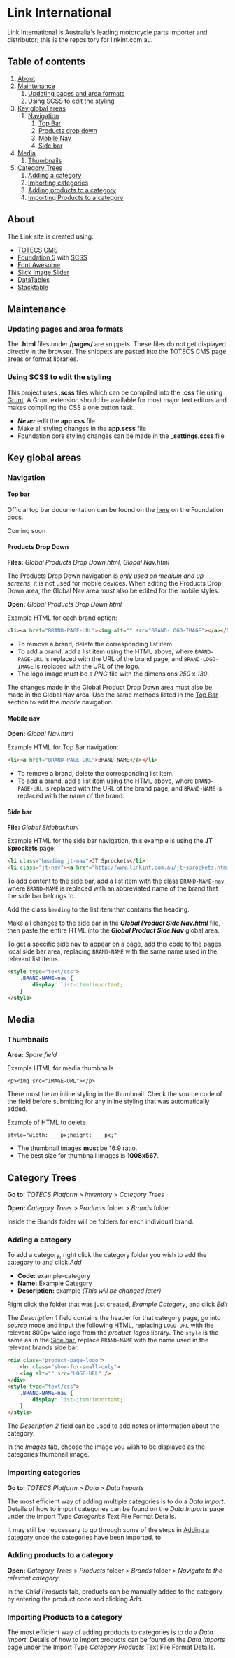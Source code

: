 # Link International
Link International is Australia's leading motorcycle parts importer and distributor; this is the repository for linkint.com.au.

## Table of contents
1. [About](#about)
2. [Maintenance](#maintenance)
	1. [Updating pages and area formats](#updating-pages-and-area-formats)
	2. [Using SCSS to edit the styling](#using-SCSS-to-edit-the-styling)
3. [Key global areas](#key-global-areas)
	1. [Navigation](#navigation)
		1. [Top Bar](#top-bar)
		2. [Products drop down](#products-drop-down)
		3. [Mobile Nav](#mobile-nav)
		4. [Side bar](#side-bar)
4. [Media](#media)
	1. [Thumbnails](#thumbnails)
5. [Category Trees](#category-trees)
	1. [Adding a category](#adding-a-category)
	2. [Importing categories](#importing-categories)
	3. [Adding products to a category](#adding-products-to-a-category)
	4. [Importing Products to a category](#importing-products-to-a-category)




## About
The Link site is created using:
* [TOTECS CMS](http://www.totecs.com/index_page.html)
* [Foundation 5](http://foundation.zurb.com/sites/docs/v/5.5.3/) with [SCSS](http://sass-lang.com/)
* [Font Awesome](http://fontawesome.io/icons/)
* [Slick Image Slider](http://kenwheeler.github.io/slick/)
* [DataTables](https://datatables.net/)
* [Stacktable](http://johnpolacek.github.io/stacktable.js/)


## Maintenance

### Updating pages and area formats
The **.html** files under **/pages/** are snippets. These files do not get displayed directly in the browser. The snippets are pasted into the TOTECS CMS page areas or format libraries.

### Using SCSS to edit the styling
This project uses **.scss** files which can be compiled into the **.css** file using [Grunt](http://gruntjs.com/getting-started). A Grunt extension should be available for most major text editors and makes compiling the CSS a one button task.

- **_Never_** edit the **app.css** file
- Make all styling changes in the **app.scss** file
- Foundation core styling changes can be made in the **_settings.scss** file

## Key global areas

### Navigation

#### Top bar

Official top bar documentation can be found on the [here](http://foundation.zurb.com/sites/docs/v/5.5.3/components/topbar.html) on the Foundation docs.

Coming soon

#### Products Drop Down

__Files:__ *Global Products Drop Down.html*, *Global Nav.html*

The Products Drop Down navigation is *only used on medium and up screens*, it is not used for mobile devices. When editing the Products Drop Down area, the Global Nav area *must* also be edited for the mobile styles.


__Open:__ *Global Products Drop Down.html*

Example HTML for each brand option:

```html
<li><a href="BRAND-PAGE-URL"><img alt="" src="BRAND-LOGO-IMAGE"></a></li>
```

- To remove a brand, delete the corresponding list item.
- To add a brand, add a list item using the HTML above, where ```BRAND-PAGE-URL``` is replaced with the URL of the brand page, and ```BRAND-LOGO-IMAGE``` is replaced with the URL of the logo.
- The logo image must be a *PNG* file with the dimensions *250* x *130*.

The changes made in the Global Product Drop Down area must also be made in the Global Nav area. Use the same methods listed in the [Top Bar](#top-bar) section to edit the *mobile* navigation.

#### Mobile nav

__Open:__ *Global Nav.html*

Example HTML for Top Bar navigation:

```html
<li><a href="BRAND-PAGE-URL">BRAND-NAME</a></li>
```

- To remove a brand, delete the corresponding list item.
- To add a brand, add a list item using the HTML above, where ```BRAND-PAGE-URL``` is replaced with the URL of the brand page, and ```BRAND-NAME``` is replaced with the name of the brand.


#### Side bar

__File:__ *Global Sidebar.html*

Example HTML for the side bar navigation, this example is using the **JT Sprockets** page:

```html
<li class="heading jt-nav">JT Sprockets</li>
<li class="jt-nav"><a href="http://www.linkint.com.au/jt-sprockets.html">About</a></li>
``` 

To add content to the side bar, add a list item with the class ```BRAND-NAME-nav```, where ```BRAND-NAME``` is replaced with an abbreviated name of the brand that the side bar belongs to.

Add the class ```heading``` to the list item that contains the heading.

Make all changes to the side bar in the **_Global Product Side Nav.html_** file, then paste the entire HTML into the **_Global Product Side Nav_** global area.

To get a specific side nav to appear on a page, add this code to the pages local side bar area, replacing ```BRAND-NAME``` with the same name used in the relevant list items.

```html
<style type="text/css">
	.BRAND-NAME-nav {
		display: list-item!important;
	}
</style>
```

## Media

### Thumbnails
__Area:__ *Spare field*

Example HTML for media thumbnails
```
<p><img src="IMAGE-URL"></p>
```

There must be *no* inline styling in the thumbnail. Check the source code of the field before submitting for any inline styling that was automatically added.

Example of HTML to delete
```
style="width:____px;height:____px;"
```

- The thumbnail images **must** be 16:9 ratio.
- The best size for thumbnail images is **1008x567**.




## Category Trees

__Go to:__ *TOTECS Platform* > *Inventory* > *Category Trees*

__Open:__ *Category Trees* > *Products* folder > *Brands* folder

Inside the Brands folder will be folders for each individual brand.

### Adding a category

To add a category, right click the category folder you wish to add the category to and click *Add*
- __Code:__ example-category
- __Name:__ Example Category
- __Description:__ example *(This will be changed later)*

Right click the folder that was just created, *Example Category*, and click *Edit*

The *Description 1* field contains the header for that category page, go into *source* mode and input the following HTML, replacing ```LOGO-URL``` with the relevant 800px wide logo from the *product-logos* library. The ```style``` is the same as in the [Side bar](#side-bar), replace ```BRAND-NAME``` with the name used in the relevant brands side bar.

```html
<div class="product-page-logo">
	<hr class="show-for-small-only">
	<img alt="" src="LOGO-URL" />
</div>
<style type="text/css">
	.BRAND-NAME-nav {
		display: list-item!important;
	}
</style>
```

The *Description 2* field can be used to add notes or information about the category.

In the *Images* tab, choose the image you wish to be displayed as the categories thumbnail image.

### Importing categories

__Go to:__ *TOTECS Platform* > *Data* > *Data Imports*

The most efficient way of adding multiple categories is to do a *Data Import*. Details of how to import categories can be found on the *Data Imports* page under the Import Type *Categories* Text File Format Details.

It may still be neccessary to go through some of the steps in [Adding a category](#adding-a-category) once the categories have been imported, to 

### Adding products to a category

__Open:__ *Category Trees* > *Products* folder > *Brands* folder > *Navigate to the relevant category*

In the *Child Products* tab, products can be manually added to the category by entering the product code and clicking *Add*.

### Importing Products to a category

The most efficient way of adding products to categories is to do a  *Data Import*. Details of how to import products can be found on the *Data Imports* page under the Import Type *Category Products* Text File Format Details.